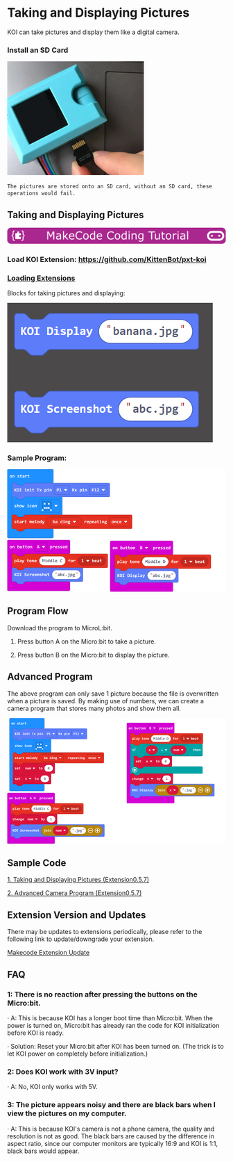 # **Taking and Displaying Pictures**

KOI can take pictures and display them like a digital camera.

### Install an SD Card

 ![](KOI04/02-1.png)

    The pictures are stored onto an SD card, without an SD card, these operations would fail.
    
## Taking and Displaying Pictures

![](../../functional_module/PWmodules/images/mcbanner.png)

### Load KOI Extension: https://github.com/KittenBot/pxt-koi

### [Loading Extensions](../../Makecode/powerBrickMC)

Blocks for taking pictures and displaying:

  ![](KOI04/06.png)

### Sample Program:

 ![](KOI04/03.png)

## Program Flow

Download the program to MicroL:bit.

1. Press button A on the Micro:bit to take a picture.

2. Press button B on the Micro:bit to display the picture.

## Advanced Program

The above program can only save 1 picture because the file is overwritten when a picture is saved. By making use of numbers, we can create a camera program that stores many photos and show them all.

![](KOI04/05.png)

## Sample Code

[1. Taking and Displaying Pictures (Extension0.5.7)](https://makecode.microbit.org/_ATq6rYToD0K0)

[2. Advanced Camera Program (Extension0.5.7)](https://makecode.microbit.org/_LqehKgCrmhbF)

## Extension Version and Updates

There may be updates to extensions periodically, please refer to the following link to update/downgrade your extension.

[Makecode Extension Update](../../Makecode/makecode_extensionUpdate)

## FAQ

### 1: There is no reaction after pressing the buttons on the Micro:bit.

·    A: This is because KOI has a longer boot time than Micro:bit. When the power is turned on, Micro:bit has already ran the code for KOI initialization before KOI is ready.

·    Solution: Reset your Micro:bit after KOI has been turned on. (The trick is to let KOI power on completely before initialization.)

### 2: Does KOI work with 3V input?

·    A: No, KOI only works with 5V.

### 3: The picture appears noisy and there are black bars when I view the pictures on my computer.

·    A: This is because KOI's camera is not a phone camera, the quality and resolution is not as good. The black bars are caused by the difference in aspect ratio, since our computer monitors are typically 16:9 and KOI is 1:1, black bars would appear.



